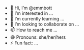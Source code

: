 - 👋 Hi, I’m @emmbott
- 👀 I’m interested in ...
- 🌱 I’m currently learning ...
- 💞️ I’m looking to collaborate on ...
- 📫 How to reach me ...
- 😄 Pronouns: she/her/hers
- ⚡ Fun fact: ...

<!---
emmbott/emmbott is a ✨ special ✨ repository because its `README.md` (this file) appears on your GitHub profile.
You can click the Preview link to take a look at your changes.
--->
